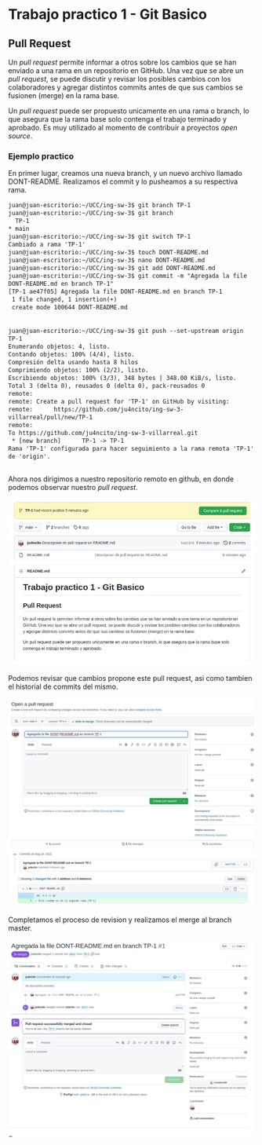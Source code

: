 # Trabajo practico 1 - Git Basico

## Pull Request

Un *pull request* permite informar a otros sobre los cambios que se han enviado a una rama en un repositorio en GitHub. Una vez que se abre un *pull request*, se puede discutir y revisar los posibles cambios con los colaboradores y agregar distintos commits antes de que sus cambios se fusionen (merge) en la rama base.

Un *pull request* puede ser propuesto unicamente en una rama o branch, lo que asegura que la rama base solo contenga el trabajo terminado y aprobado. Es muy utilizado al momento de contribuir a proyectos *open source*. 

### Ejemplo practico

En primer lugar, creamos una nueva branch, y un nuevo archivo llamado DONT-README. Realizamos el commit y lo pusheamos a su respectiva rama.


```
juan@juan-escritorio:~/UCC/ing-sw-3$ git branch TP-1
juan@juan-escritorio:~/UCC/ing-sw-3$ git branch
  TP-1
* main
juan@juan-escritorio:~/UCC/ing-sw-3$ git switch TP-1
Cambiado a rama 'TP-1'
juan@juan-escritorio:~/UCC/ing-sw-3$ touch DONT-README.md
juan@juan-escritorio:~/UCC/ing-sw-3$ nano DONT-README.md 
juan@juan-escritorio:~/UCC/ing-sw-3$ git add DONT-README.md 
juan@juan-escritorio:~/UCC/ing-sw-3$ git commit -m "Agregada la file DONT-README.md en branch TP-1"
[TP-1 ae47f05] Agregada la file DONT-README.md en branch TP-1
 1 file changed, 1 insertion(+)
 create mode 100644 DONT-README.md


juan@juan-escritorio:~/UCC/ing-sw-3$ git push --set-upstream origin TP-1
Enumerando objetos: 4, listo.
Contando objetos: 100% (4/4), listo.
Compresión delta usando hasta 8 hilos
Comprimiendo objetos: 100% (2/2), listo.
Escribiendo objetos: 100% (3/3), 348 bytes | 348.00 KiB/s, listo.
Total 3 (delta 0), reusados 0 (delta 0), pack-reusados 0
remote: 
remote: Create a pull request for 'TP-1' on GitHub by visiting:
remote:      https://github.com/ju4ncito/ing-sw-3-villarreal/pull/new/TP-1
remote: 
To https://github.com/ju4ncito/ing-sw-3-villarreal.git
 * [new branch]      TP-1 -> TP-1
Rama 'TP-1' configurada para hacer seguimiento a la rama remota 'TP-1' de 'origin'.


```

Ahora nos dirigimos a nuestro repositorio remoto en github, en donde podemos observar nuestro *pull request*.

![](screenshots/pullreq-1.jpeg)

Podemos revisar que cambios propone este pull request, asi como tambien el historial de commits del mismo.

![](screenshots/pullreq-2.jpeg)

Completamos el proceso de revision y realizamos el merge al branch master.

![](screenshots/pullreq-3.jpeg)
